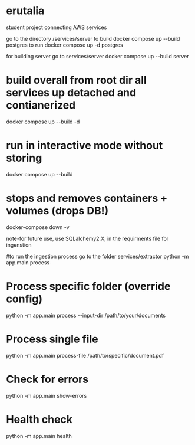 # erutalia
student project connecting AWS services

go to the directory /services/server
to build 
docker compose up --build postgres
to run 
docker compose up -d postgres

for building server
go to services/server
docker compose up --build server


# build overall from root dir all services up detached and contianerized
docker compose up --build -d

# run in interactive mode without storing
docker compose up --build

# stops and removes containers + volumes (drops DB!)
docker-compose down -v

note-for future use, use SQLalchemy2.X, in the requirments file for ingenstion 

#to run the ingestion process go to the folder services/extractor
python -m app.main process

# Process specific folder (override config)
python -m app.main process --input-dir /path/to/your/documents

# Process single file
python -m app.main process-file /path/to/specific/document.pdf

# Check for errors
python -m app.main show-errors

# Health check
python -m app.main health